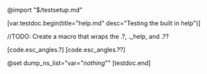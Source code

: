 @import "$/testsetup.md"

[var.testdoc.begin(title="help.md" desc="Testing the built in help")]

//TODO: Create a macro that wraps the .?, ._help, and .??

[code.esc_angles.?]
[code.esc_angles.??]

@set dump_ns_list="var=\"_nothing_\""
[testdoc.end]

